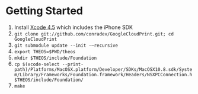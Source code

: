 # Getting Started

1. Install [Xcode 4.5](https://itunes.apple.com/us/app/xcode/id497799835) which includes the iPhone SDK
2. `git clone git://github.com/conradev/GoogleCloudPrint.git; cd GoogleCloudPrint`
3. `git submodule update --init -—recursive`
4. `export THEOS=$PWD/theos`
5. `mkdir $THEOS/include/Foundation`
6. `cp $(xcode-select --print-path)/Platforms/MacOSX.platform/Developer/SDKs/MacOSX10.8.sdk/System/Library/Frameworks/Foundation.framework/Headers/NSXPCConnection.h $THEOS/include/Foundation/`
7. `make`
